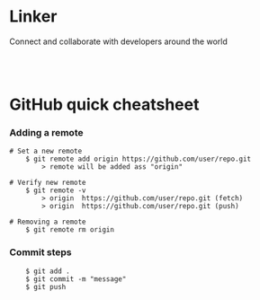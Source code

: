 <h1>Linker</h1>
<p>Connect and collaborate with developers around the world</p>

<br><br>

<h1>GitHub quick cheatsheet</h1>

<h3>Adding a remote </h3>
   
    # Set a new remote
        $ git remote add origin https://github.com/user/repo.git
            > remote will be added ass "origin"

    # Verify new remote
        $ git remote -v
            > origin  https://github.com/user/repo.git (fetch)
            > origin  https://github.com/user/repo.git (push)

    # Removing a remote
        $ git remote rm origin
    

<h3>Commit steps</h3>

        $ git add . 
        $ git commit -m "message" 
        $ git push




